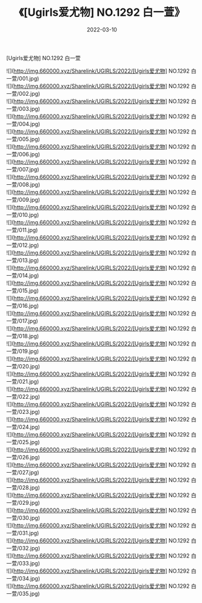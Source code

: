 ﻿---
layout: post
title:  《[Ugirls爱尤物] NO.1292 白一萱》
date:   2022-03-10
img: http://img.660000.xyz/Sharelink/UGIRLS/2022/[Ugirls爱尤物] NO.1292 白一萱/000.jpg
categories: [美女, 清纯, 唯美]
---

[Ugirls爱尤物] NO.1292 白一萱

 ![](http://img.660000.xyz/Sharelink/UGIRLS/2022/[Ugirls爱尤物] NO.1292 白一萱/001.jpg) <br>![](http://img.660000.xyz/Sharelink/UGIRLS/2022/[Ugirls爱尤物] NO.1292 白一萱/002.jpg) <br>![](http://img.660000.xyz/Sharelink/UGIRLS/2022/[Ugirls爱尤物] NO.1292 白一萱/003.jpg) <br>![](http://img.660000.xyz/Sharelink/UGIRLS/2022/[Ugirls爱尤物] NO.1292 白一萱/004.jpg) <br>![](http://img.660000.xyz/Sharelink/UGIRLS/2022/[Ugirls爱尤物] NO.1292 白一萱/005.jpg) <br>![](http://img.660000.xyz/Sharelink/UGIRLS/2022/[Ugirls爱尤物] NO.1292 白一萱/006.jpg) <br>![](http://img.660000.xyz/Sharelink/UGIRLS/2022/[Ugirls爱尤物] NO.1292 白一萱/007.jpg) <br>![](http://img.660000.xyz/Sharelink/UGIRLS/2022/[Ugirls爱尤物] NO.1292 白一萱/008.jpg) <br>![](http://img.660000.xyz/Sharelink/UGIRLS/2022/[Ugirls爱尤物] NO.1292 白一萱/009.jpg) <br>![](http://img.660000.xyz/Sharelink/UGIRLS/2022/[Ugirls爱尤物] NO.1292 白一萱/010.jpg) <br>![](http://img.660000.xyz/Sharelink/UGIRLS/2022/[Ugirls爱尤物] NO.1292 白一萱/011.jpg) <br>![](http://img.660000.xyz/Sharelink/UGIRLS/2022/[Ugirls爱尤物] NO.1292 白一萱/012.jpg) <br>![](http://img.660000.xyz/Sharelink/UGIRLS/2022/[Ugirls爱尤物] NO.1292 白一萱/013.jpg) <br>![](http://img.660000.xyz/Sharelink/UGIRLS/2022/[Ugirls爱尤物] NO.1292 白一萱/014.jpg) <br>![](http://img.660000.xyz/Sharelink/UGIRLS/2022/[Ugirls爱尤物] NO.1292 白一萱/015.jpg) <br>![](http://img.660000.xyz/Sharelink/UGIRLS/2022/[Ugirls爱尤物] NO.1292 白一萱/016.jpg) <br>![](http://img.660000.xyz/Sharelink/UGIRLS/2022/[Ugirls爱尤物] NO.1292 白一萱/017.jpg) <br>![](http://img.660000.xyz/Sharelink/UGIRLS/2022/[Ugirls爱尤物] NO.1292 白一萱/018.jpg) <br>![](http://img.660000.xyz/Sharelink/UGIRLS/2022/[Ugirls爱尤物] NO.1292 白一萱/019.jpg) <br>![](http://img.660000.xyz/Sharelink/UGIRLS/2022/[Ugirls爱尤物] NO.1292 白一萱/020.jpg) <br>![](http://img.660000.xyz/Sharelink/UGIRLS/2022/[Ugirls爱尤物] NO.1292 白一萱/021.jpg) <br>![](http://img.660000.xyz/Sharelink/UGIRLS/2022/[Ugirls爱尤物] NO.1292 白一萱/022.jpg) <br>![](http://img.660000.xyz/Sharelink/UGIRLS/2022/[Ugirls爱尤物] NO.1292 白一萱/023.jpg) <br>![](http://img.660000.xyz/Sharelink/UGIRLS/2022/[Ugirls爱尤物] NO.1292 白一萱/024.jpg) <br>![](http://img.660000.xyz/Sharelink/UGIRLS/2022/[Ugirls爱尤物] NO.1292 白一萱/025.jpg) <br>![](http://img.660000.xyz/Sharelink/UGIRLS/2022/[Ugirls爱尤物] NO.1292 白一萱/026.jpg) <br>![](http://img.660000.xyz/Sharelink/UGIRLS/2022/[Ugirls爱尤物] NO.1292 白一萱/027.jpg) <br>![](http://img.660000.xyz/Sharelink/UGIRLS/2022/[Ugirls爱尤物] NO.1292 白一萱/028.jpg) <br>![](http://img.660000.xyz/Sharelink/UGIRLS/2022/[Ugirls爱尤物] NO.1292 白一萱/029.jpg) <br>![](http://img.660000.xyz/Sharelink/UGIRLS/2022/[Ugirls爱尤物] NO.1292 白一萱/030.jpg) <br>![](http://img.660000.xyz/Sharelink/UGIRLS/2022/[Ugirls爱尤物] NO.1292 白一萱/031.jpg) <br>![](http://img.660000.xyz/Sharelink/UGIRLS/2022/[Ugirls爱尤物] NO.1292 白一萱/032.jpg) <br>![](http://img.660000.xyz/Sharelink/UGIRLS/2022/[Ugirls爱尤物] NO.1292 白一萱/033.jpg) <br>![](http://img.660000.xyz/Sharelink/UGIRLS/2022/[Ugirls爱尤物] NO.1292 白一萱/034.jpg) <br>![](http://img.660000.xyz/Sharelink/UGIRLS/2022/[Ugirls爱尤物] NO.1292 白一萱/035.jpg) <br>